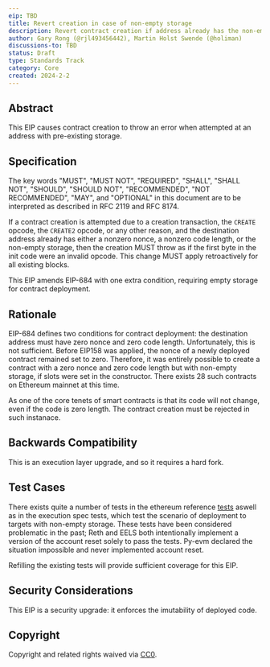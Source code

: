 ```yaml
---
eip: TBD
title: Revert creation in case of non-empty storage
description: Revert contract creation if address already has the non-empty storage
author: Gary Rong (@rjl493456442), Martin Holst Swende (@holiman)
discussions-to: TBD
status: Draft
type: Standards Track
category: Core
created: 2024-2-2
---
```


## Abstract

This EIP causes contract creation to throw an error when attempted at an address with pre-existing storage.

## Specification

The key words "MUST", "MUST NOT", "REQUIRED", "SHALL", "SHALL NOT", "SHOULD", "SHOULD NOT", "RECOMMENDED", "NOT RECOMMENDED", "MAY", and "OPTIONAL" in this document are to be interpreted as described in RFC 2119 and RFC 8174.

If a contract creation is attempted due to a creation transaction, the `CREATE` opcode, the `CREATE2` opcode, or any other reason, and the destination address already has either a nonzero nonce, a nonzero code length, or the non-empty storage, then the creation MUST throw as if the first byte in the init code were an invalid opcode. This change MUST apply retroactively for all existing blocks.

This EIP amends EIP-684 with one extra condition, requiring empty storage for contract deployment.

## Rationale

EIP-684 defines two conditions for contract deployment: the destination address must have zero nonce and zero code length. Unfortunately, this is not sufficient. Before EIP158 was applied, the nonce of a newly deployed contract remained set to zero. Therefore, it was entirely possible to create a contract with a zero nonce and zero code length but with non-empty storage, if slots were set in the constructor. There exists 28 such contracts on Ethereum mainnet at this time.

As one of the core tenets of smart contracts is that its code will not change, even if the code is zero length. The contract creation must be rejected in such instanace.

## Backwards Compatibility

This is an execution layer upgrade, and so it requires a hard fork.

## Test Cases

There exists quite a number of tests in the ethereum reference [tests](https://github.com/ethereum/tests) aswell as in the execution spec tests, which test the scenario of deployment to targets with non-empty storage. These tests have been considered problematic in the past; Reth and EELS both intentionally implement a version of the account reset solely to pass the tests. Py-evm declared the situation impossible and never implemented account reset.

Refilling the existing tests will provide sufficient coverage for this EIP.

## Security Considerations

This EIP is a security upgrade: it enforces the imutability of deployed code.

## Copyright

Copyright and related rights waived via [CC0](../LICENSE.md).